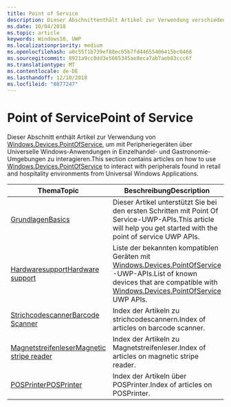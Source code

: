 ```yaml
---
title: Point of Service
description: Dieser Abschnittenthält Artikel zur Verwendung verschiedener Features des Point-of-Service-Namespace.
ms.date: 10/04/2018
ms.topic: article
keywords: Windows10, UWP
ms.localizationpriority: medium
ms.openlocfilehash: a0c55f1b739ef88ec65b7fd44655406415bc0468
ms.sourcegitcommit: 8921a9cc0dd3e5665345ae8eca7ab7aeb83ccc6f
ms.translationtype: MT
ms.contentlocale: de-DE
ms.lasthandoff: 12/10/2018
ms.locfileid: "8877247"
---
```

# <a name="point-of-service"></a><span data-ttu-id="8898d-104">Point of Service</span><span class="sxs-lookup"><span data-stu-id="8898d-104">Point of Service</span></span>
<span data-ttu-id="8898d-105">Dieser Abschnitt enthält Artikel zur Verwendung von [Windows.Devices.PointOfService](https://docs.microsoft.com/uwp/api/windows.devices.pointofservice), um mit Peripheriegeräten über Universelle Windows-Anwendungen in Einzelhandel- und Gastronomie-Umgebungen zu interagieren.</span><span class="sxs-lookup"><span data-stu-id="8898d-105">This section contains articles on how to use [Windows.Devices.PointOfService](https://docs.microsoft.com/uwp/api/windows.devices.pointofservice) to interact with peripherals found in retail and hospitality environments from Universal Windows Applications.</span></span>

| <span data-ttu-id="8898d-106">Thema</span><span class="sxs-lookup"><span data-stu-id="8898d-106">Topic</span></span> | <span data-ttu-id="8898d-107">Beschreibung</span><span class="sxs-lookup"><span data-stu-id="8898d-107">Description</span></span> |
|------|------------|
| [<span data-ttu-id="8898d-108">Grundlagen</span><span class="sxs-lookup"><span data-stu-id="8898d-108">Basics</span></span>](pos-basics.md) | <span data-ttu-id="8898d-109">Dieser Artikel unterstützt Sie bei den ersten Schritten mit Point Of Service-UWP-APIs.</span><span class="sxs-lookup"><span data-stu-id="8898d-109">This article will help you get started with the point of service UWP APIs.</span></span> |
| [<span data-ttu-id="8898d-110">Hardwaresupport</span><span class="sxs-lookup"><span data-stu-id="8898d-110">Hardware support</span></span>](pos-device-support.md) | <span data-ttu-id="8898d-111">Liste der bekannten kompatiblen Geräten mit [Windows.Devices.PointOfService](https://aka.ms/pointofservice-api) -UWP-APIs.</span><span class="sxs-lookup"><span data-stu-id="8898d-111">List of known devices that are compatible with [Windows.Devices.PointOfService](https://aka.ms/pointofservice-api) UWP APIs.</span></span> |
| [<span data-ttu-id="8898d-112">Strichcodescanner</span><span class="sxs-lookup"><span data-stu-id="8898d-112">Barcode Scanner</span></span>](pos-barcodescanner.md) | <span data-ttu-id="8898d-113">Index der Artikeln zu strichcodescannern.</span><span class="sxs-lookup"><span data-stu-id="8898d-113">Index of articles on barcode scanner.</span></span> |
| [<span data-ttu-id="8898d-114">Magnetstreifenleser</span><span class="sxs-lookup"><span data-stu-id="8898d-114">Magnetic stripe reader</span></span>](pos-magnetic-stripe-reader.md) | <span data-ttu-id="8898d-115">Index der Artikeln zu Magnetstreifenleser.</span><span class="sxs-lookup"><span data-stu-id="8898d-115">Index of articles on magnetic stripe reader.</span></span>
| [<span data-ttu-id="8898d-116">POSPrinter</span><span class="sxs-lookup"><span data-stu-id="8898d-116">POSPrinter</span></span>](pos-printer.md) | <span data-ttu-id="8898d-117">Index der Artikeln über POSPrinter.</span><span class="sxs-lookup"><span data-stu-id="8898d-117">Index of articles on POSPrinter.</span></span> |